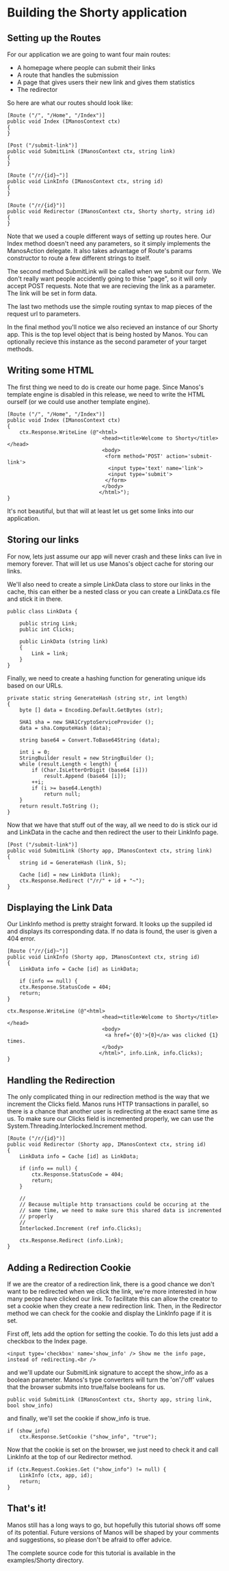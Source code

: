 Building the Shorty application
===============================


Setting up the Routes
---------------------

For our application we are going to want four main routes:

* A homepage where people can submit their links
* A route that handles the submission
* A page that gives users their new link and gives them statistics
* The redirector

So here are what our routes should look like:

    [Route ("/", "/Home", "/Index")]
    public void Index (IManosContext ctx)
    {
    }

    [Post ("/submit-link")]
    public void SubmitLink (IManosContext ctx, string link)
    {
    }

    [Route ("/r/{id}~")]
    public void LinkInfo (IManosContext ctx, string id)
    {
    }

    [Route ("/r/{id}")]
    public void Redirector (IManosContext ctx, Shorty shorty, string id)
    {
    }

Note that we used a couple different ways of setting up routes here. Our Index method doesn't
need any parameters, so it simply implements the ManosAction delegate. It also takes advantage
of Route's params constructor to route a few different strings to itself.

The second method SubmitLink will be called when we submit our form.  We don't really want people
accidently going to thise "page", so it will only accept POST requests. Note that we are recieving
the link as a parameter.  The link will be set in form data.

The last two methods use the simple routing syntax to map pieces of the request url to parameters.

In the final method you'll notice we also recieved an instance of our Shorty app. This is the top
level object that is being hosted by Manos. You can optionally recieve this instance as the
second parameter of your target methods. 


Writing some HTML
-----------------

The first thing we need to do is create our home page. Since Manos's template engine is disabled
in this release, we need to write the HTML ourself (or we could use another template engine).

    [Route ("/", "/Home", "/Index")]
    public void Index (IManosContext ctx)
    {
        ctx.Response.WriteLine (@"<html>
                                   <head><title>Welcome to Shorty</title></head>
                                   <body>
                                    <form method='POST' action='submit-link'>
                                     <input type='text' name='link'>
                                     <input type='submit'>
                                    </form>
                                   </body>
                                  </html>");
    }

It's not beautiful, but that will at least let us get some links into our application.


Storing our links
-----------------

For now, lets just assume our app will never crash and these links can live in memory
forever. That will let us use Manos's object cache for storing our links.

We'll also need to create a simple LinkData class to store our links in the cache, this
can either be a nested class or you can create a LinkData.cs file and stick it in there.

    public class LinkData {

        public string Link;
        public int Clicks;

        public LinkData (string link)
        {
            Link = link;
        }
    }

Finally, we need to create a hashing function for generating unique ids based on our URLs.

    private static string GenerateHash (string str, int length)
    {
        byte [] data = Encoding.Default.GetBytes (str);

        SHA1 sha = new SHA1CryptoServiceProvider (); 
        data = sha.ComputeHash (data);

        string base64 = Convert.ToBase64String (data);

        int i = 0;
        StringBuilder result = new StringBuilder ();
        while (result.Length < length) {
            if (Char.IsLetterOrDigit (base64 [i]))
                result.Append (base64 [i]);
            ++i;
            if (i >= base64.Length)
                return null;
        }
        return result.ToString ();
    }


Now that we have that stuff out of the way, all we need to do is stick our id and LinkData in the
cache and then redirect the user to their LinkInfo page.

    [Post ("/submit-link")]
    public void SubmitLink (Shorty app, IManosContext ctx, string link)
    {
        string id = GenerateHash (link, 5);

        Cache [id] = new LinkData (link);
        ctx.Response.Redirect ("/r/" + id + "~");
    }


Displaying the Link Data
------------------------

Our LinkInfo method is pretty straight forward.  It looks up the suppiled id and displays its
corresponding data.  If no data is found, the user is given a 404 error.

    [Route ("/r/{id}~")]
    public void LinkInfo (Shorty app, IManosContext ctx, string id)
    {
        LinkData info = Cache [id] as LinkData;

        if (info == null) {
	    ctx.Response.StatusCode = 404;
	    return;
	}

	ctx.Response.WriteLine (@"<html>
                                   <head><title>Welcome to Shorty</title></head>
                                   <body>
                                    <a href='{0}'>{0}</a> was clicked {1} times.
                                   </body>
                                  </html>", info.Link, info.Clicks);
    }


Handling the Redirection
------------------------

The only complicated thing in our redirection method is the way that we increment the
Clicks field. Manos runs HTTP transactions in parallel, so there is a chance
that another user is redirecting at the exact same time as us. To make sure our
Clicks field is incremented properly, we can use the
System.Threading.Interlocked.Increment method.

    [Route ("/r/{id}")]
    public void Redirector (Shorty app, IManosContext ctx, string id)
    {
        LinkData info = Cache [id] as LinkData;

        if (info == null) {
            ctx.Response.StatusCode = 404;
            return;
        }

        //
        // Because multiple http transactions could be occuring at the
        // same time, we need to make sure this shared data is incremented
        // properly
        //
        Interlocked.Increment (ref info.Clicks);

        ctx.Response.Redirect (info.Link);
    }

Adding a Redirection Cookie
---------------------------

If we are the creator of a redirection link, there is a good chance we don't
want to be redirected when we click the link, we're more interested in how
many peope have clicked our link. To facilitate this can allow the creator
to set a cookie when they create a new redirection link. Then, in the Redirector
method we can check for the cookie and display the LinkInfo page if it is set.

First off, lets add the option for setting the cookie.  To do this lets just
add a checkbox to the Index page.

    <input type='checkbox' name='show_info' /> Show me the info page, instead of redirecting.<br />

and we'll update our SubmitLink signature to accept the show_info as a
boolean parameter.  Manos's type converters will turn the 'on'/'off' values
that the browser submits into true/false booleans for us.

    public void SubmitLink (IManosContext ctx, Shorty app, string link, bool show_info)

and finally, we'll set the cookie if show_info is true.

    if (show_info)
        ctx.Response.SetCookie ("show_info", "true");

Now that the cookie is set on the browser, we just need to check it and call
LinkInfo at the top of our Redirector method.

    if (ctx.Request.Cookies.Get ("show_info") != null) {
        LinkInfo (ctx, app, id);
        return;
    }


That's it!
----------
Manos still has a long ways to go, but hopefully this tutorial shows off some
of its potential. Future versions of Manos will be shaped by your comments and
suggestions, so please don't be afraid to offer advice.

The complete source code for this tutorial is available in the
examples/Shorty directory.


